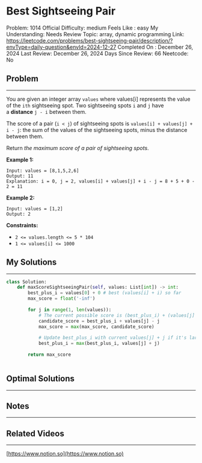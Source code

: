 # Best Sightseeing Pair

Problem: 1014
Official Difficulty: medium
Feels Like : easy
My Understanding: Needs Review
Topic: array, dynamic programming
Link: https://leetcode.com/problems/best-sightseeing-pair/description/?envType=daily-question&envId=2024-12-27
Completed On : December 26, 2024
Last Review: December 26, 2024
Days Since Review: 66
Neetcode: No

## Problem

---

You are given an integer array `values` where values[i] represents the value of the `ith` sightseeing spot. Two sightseeing spots `i` and `j` have a **distance** `j - i` between them.

The score of a pair (`i < j`) of sightseeing spots is `values[i] + values[j] + i - j`: the sum of the values of the sightseeing spots, minus the distance between them.

Return *the maximum score of a pair of sightseeing spots*.

**Example 1:**

```
Input: values = [8,1,5,2,6]
Output: 11
Explanation: i = 0, j = 2, values[i] + values[j] + i - j = 8 + 5 + 0 - 2 = 11

```

**Example 2:**

```
Input: values = [1,2]
Output: 2

```

**Constraints:**

- `2 <= values.length <= 5 * 104`
- `1 <= values[i] <= 1000`

## My Solutions

---

```python
class Solution:
    def maxScoreSightseeingPair(self, values: List[int]) -> int:
        best_plus_i = values[0] + 0 # best (values[i] + i) so far
        max_score = float('-inf')
        
        for j in range(1, len(values)):
            # The current possible score is (best_plus_i) + (values[j] - j)
            candidate_score = best_plus_i + values[j] - j
            max_score = max(max_score, candidate_score)
            
            # Update best_plus_i with current values[j] + j if it's larger
            best_plus_i = max(best_plus_i, values[j] + j)
            
        return max_score

```

```python

```

## Optimal Solutions

---

## Notes

---

 

## Related Videos

---

[https://www.notion.so](https://www.notion.so)